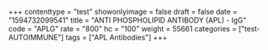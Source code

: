 +++
contenttype = "test"
showonlyimage = false
draft = false
date = "1594732099541"
title = "ANTI PHOSPHOLIPID ANTIBODY (APL) - IgG"
code = "APLG"
rate = "800"
hc = "100"
weight = 55661
categories = ["test-AUTOIMMUNE"]
tags = ["APL Antibodies"]
+++


